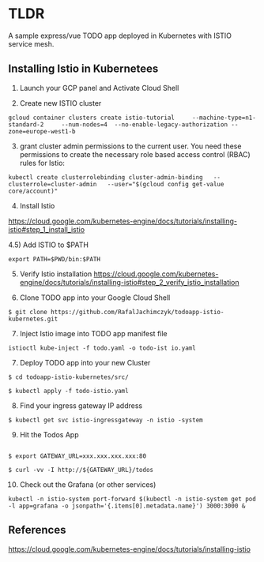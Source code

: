 # TLDR

A sample express/vue TODO app deployed in Kubernetes with ISTIO service mesh.

## Installing Istio in Kubernetees

1) Launch your GCP panel and Activate Cloud Shell

2) Create new ISTIO cluster

`gcloud container clusters create istio-tutorial     --machine-type=n1-standard-2     --num-nodes=4 
    --no-enable-legacy-authorization --zone=europe-west1-b`

3) grant cluster admin permissions to the current user. You need these permissions to create the necessary role based access control (RBAC) rules for Istio:

`kubectl create clusterrolebinding cluster-admin-binding   --clusterrole=cluster-admin   --user="$(gcloud config get-value core/account)"`

4) Install Istio

https://cloud.google.com/kubernetes-engine/docs/tutorials/installing-istio#step_1_install_istio

4.5) Add ISTIO to $PATH

`export PATH=$PWD/bin:$PATH`

5) Verify Istio installation https://cloud.google.com/kubernetes-engine/docs/tutorials/installing-istio#step_2_verify_istio_installation

6) Clone TODO app into your Google Cloud Shell

```
$ git clone https://github.com/RafalJachimczyk/todoapp-istio-kubernetes.git
```
7) Inject Istio image into TODO app manifest file 

`istioctl kube-inject -f todo.yaml -o todo-ist
io.yaml`

7) Deploy TODO app into your new Cluster

```
$ cd todoapp-istio-kubernetes/src/

$ kubectl apply -f todo-istio.yaml
```

8) Find your ingress gateway IP address 

`$ kubectl get svc istio-ingressgateway -n istio
-system`

9) Hit the Todos App

```

$ export GATEWAY_URL=xxx.xxx.xxx.xxx:80

$ curl -vv -I http://${GATEWAY_URL}/todos

```

10) Check out the Grafana (or other services)

`kubectl -n istio-system port-forward $(kubectl -n istio-system get pod -l app=grafana -o jsonpath='{.items[0].metadata.name}') 3000:3000 &`


## References

https://cloud.google.com/kubernetes-engine/docs/tutorials/installing-istio